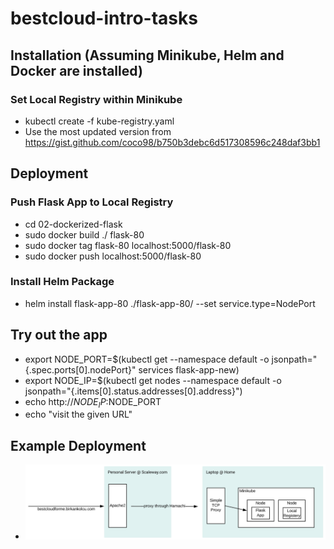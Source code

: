 # bestcloud-intro-tasks
## Installation (Assuming Minikube, Helm and Docker are installed)
### Set Local Registry within Minikube
- kubectl create -f kube-registry.yaml
- Use the most updated version from https://gist.github.com/coco98/b750b3debc6d517308596c248daf3bb1

## Deployment
### Push Flask App to Local Registry
- cd 02-dockerized-flask
- sudo docker build ./ flask-80
- sudo docker tag flask-80 localhost:5000/flask-80
- sudo docker push localhost:5000/flask-80
### Install Helm Package
- helm install flask-app-80 ./flask-app-80/ --set service.type=NodePort

## Try out the app
- export NODE_PORT=$(kubectl get --namespace default -o jsonpath="{.spec.ports[0].nodePort}" services flask-app-new)
- export NODE_IP=$(kubectl get nodes --namespace default -o jsonpath="{.items[0].status.addresses[0].address}")
- echo http://$NODE_IP:$NODE_PORT 
- echo "visit the given URL"

## Example Deployment
- ![Example Deployment.](https://raw.githubusercontent.com/ResearcherOne/bcfm-intro-tasks/master/bestcloudforme-architecture.png)
